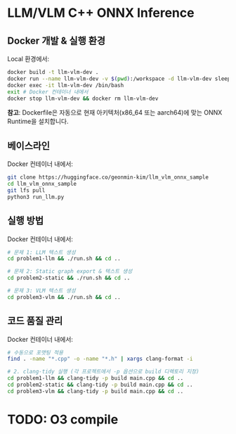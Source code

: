 # LLM/VLM C++ ONNX Inference

## Docker 개발 & 실행 환경
Local 환경에서:
```bash
docker build -t llm-vlm-dev .
docker run --name llm-vlm-dev -v $(pwd):/workspace -d llm-vlm-dev sleep infinity
docker exec -it llm-vlm-dev /bin/bash
exit # Docker 컨테이너 내에서
docker stop llm-vlm-dev && docker rm llm-vlm-dev
```

**참고**: Dockerfile은 자동으로 현재 아키텍처(x86_64 또는 aarch64)에 맞는 ONNX Runtime을 설치합니다.

## 베이스라인
Docker 컨테이너 내에서:
```bash
git clone https://huggingface.co/geonmin-kim/llm_vlm_onnx_sample
cd llm_vlm_onnx_sample
git lfs pull
python3 run_llm.py
```

## 실행 방법
Docker 컨테이너 내에서:
```bash
# 문제 1: LLM 텍스트 생성
cd problem1-llm && ./run.sh && cd ..

# 문제 2: Static graph export & 텍스트 생성
cd problem2-static && ./run.sh && cd ..

# 문제 3: VLM 텍스트 생성
cd problem3-vlm && ./run.sh && cd ..
```

## 코드 품질 관리
Docker 컨테이너 내에서:
```bash
# 수동으로 포맷팅 적용
find . -name "*.cpp" -o -name "*.h" | xargs clang-format -i

# 2. clang-tidy 실행 (각 프로젝트에서 -p 옵션으로 build 디렉토리 지정)
cd problem1-llm && clang-tidy -p build main.cpp && cd ..
cd problem2-static && clang-tidy -p build main.cpp && cd ..
cd problem3-vlm && clang-tidy -p build main.cpp && cd ..
```

# TODO: O3 compile
